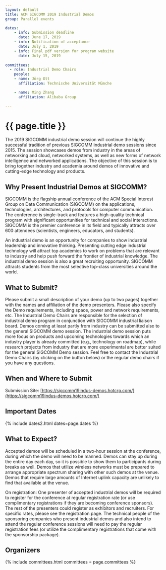 ```yaml
---
layout: default
title: ACM SIGCOMM 2019 Industrial Demos
group: Parallel events

dates:
    - info: Submission deadline
      date: June 17, 2019
    - info: Notification of acceptance
      date: July 1, 2019
    - info: Final pdf version for program website
      date: July 15, 2019
      
committees:
  - role: Industrial Demo Chairs
    people:
    - name: Jörg Ott
      affiliation: Technische Universität Münche

    - name: Ming Zhang
      affiliation: Alibaba Group

---
```


# {{ page.title }}

The 2019 SIGCOMM industrial demo session will continue the highly successful tradition of previous SIGCOMM industrial demo sessions since 2015. The session showcases demos from industry in the areas of networking and cloud, networked systems, as well as new forms of network intelligence and networked applications. The objective of this session is to bring together industry and academia around demos of innovative and cutting-edge technology and products.

## Why Present Industrial Demos at SIGCOMM?

SIGCOMM is the flagship annual conference of the ACM Special Interest Group on Data Communication (SIGCOMM) on the applications, technologies, architectures, and protocols for computer communication. The conference is single-track and features a high-quality technical program with significant opportunities for technical and social interactions. SIGCOMM is the premier conference in its field and typically attracts over 600 attendees (scientists, engineers, educators, and students).

An industrial demo is an opportunity for companies to show industrial leadership and innovative thinking. Presenting cutting edge industrial technology will attract top academics to work on problems that are relevant to industry and help push forward the frontier of industrial knowledge. The industrial demo session is also a great recruiting opportunity. SIGCOMM attracts students from the most selective top-class universities around the world.

## What to Submit?

Please submit a small description of your demo (up to two pages) together with the names and affiliation of the demo presenters. Please also specify the Demo requirements, including space, power and network requirements, etc.  The Industrial Demo Chairs are responsible for the selection of industrial demo program in conjunction with SIGCOMM industrial liaison board. Demos coming at least partly from industry can be submitted also to the general SIGCOMM demo session. The industrial demo session puts more focus on products and upcoming technologies towards which an industry player is already committed (e.g., technology on roadmap), while research projects from industry that are more experimental are better suited for the general SIGCOMM Demo session. Feel free to contact the Industrial Demo Chairs (by clicking on the button below) or the regular demo chairs if you have any questions.

## When and Where to Submit
Submission Site: [https://sigcomm19indus-demos.hotcrp.com/](https://sigcomm19indus-demos.hotcrp.com/)

## <i class="fa fa-calendar"></i> Important Dates

{% include dates2.html dates=page.dates %}

## What to Expect?

Accepted demos will be scheduled in a two-hour session at the conference, during which the demo will need to be manned. Demos can stay up during the entire day each day, so it is possible to show them to participants during breaks as well. Demos that utilize wireless networks must be prepared to arrange appropriate spectrum sharing with other such demos at the venue. Demos that require large amounts of Internet uplink capacity are unlikely to find that available at the venue.

On registration: One presenter of accepted industrial demos will be required to register for the conference at regular registration rate (or use complimentary registrations if they are becoming conference sponsors). The rest of the presenters could register as exhibitors and recruiters. For specific rates, please see the registration page. The technical people of the sponsoring companies who present industrial demos and also intend to attend the regular conference sessions will need to pay the regular registration fees (or utilize the complimentary registrations that come with the sponsorship package).

## Organizers

{% include committees.html committees = page.committees %}
